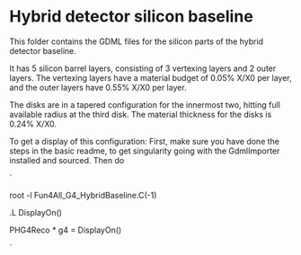 # Hybrid detector silicon baseline

This folder contains the GDML files for the silicon parts of the hybrid detector baseline.

It has 5 silicon barrel layers, consisting of 3 vertexing layers and 2 outer layers. The vertexing layers have a material budget of 0.05% X/X0 per layer, and the outer layers have 0.55% X/X0 per layer.

The disks are in a tapered configuration for the innermost two, hitting full available radius at the third disk. The material thickness for the disks is 0.24% X/X0.

To get a display of this configuration:
First, make sure you have done the steps in the basic readme, to get singularity going with the GdmlImporter installed and sourced. Then do

`

root -l Fun4All_G4_HybridBaseline.C\(-1\)

.L DisplayOn()

PHG4Reco * g4 = DisplayOn()

`